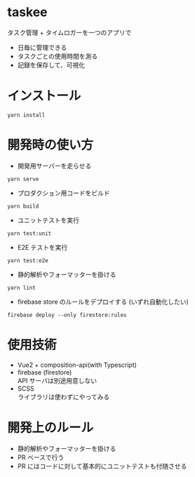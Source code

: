 # taskee

タスク管理 + タイムロガーを一つのアプリで

- 日毎に管理できる
- タスクごとの使用時間を測る
- 記録を保存して、可視化

# インストール

```
yarn install
```

# 開発時の使い方

- 開発用サーバーを走らせる

```
yarn serve
```

- プロダクション用コードをビルド

```
yarn build
```

- ユニットテストを実行

```
yarn test:unit
```

- E2E テストを実行

```
yarn test:e2e
```

- 静的解析やフォーマッターを掛ける

```
yarn lint
```

- firebase store のルールをデプロイする (いずれ自動化したい)

```
firebase deploy --only firestore:rules
```

# 使用技術

- Vue2 + composition-api(with Typescript)
- firebase (firestore)  
  API サーバは別途用意しない
- SCSS  
  ライブラリは使わずにやってみる

# 開発上のルール

- 静的解析やフォーマッターを掛ける
- PR ベースで行う
- PR にはコードに対して基本的にユニットテストも付随させる
